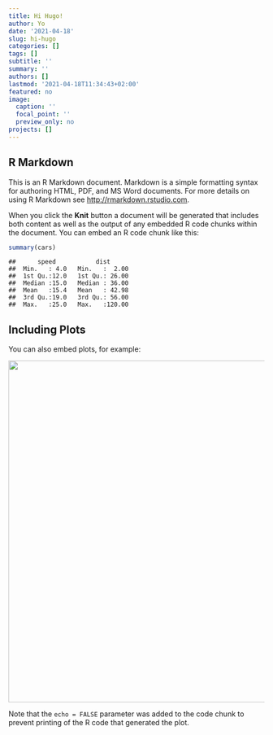 ```yaml
---
title: Hi Hugo!
author: Yo
date: '2021-04-18'
slug: hi-hugo
categories: []
tags: []
subtitle: ''
summary: ''
authors: []
lastmod: '2021-04-18T11:34:43+02:00'
featured: no
image:
  caption: ''
  focal_point: ''
  preview_only: no
projects: []
---
```




## R Markdown

This is an R Markdown document. Markdown is a simple formatting syntax for authoring HTML, PDF, and MS Word documents. For more details on using R Markdown see <http://rmarkdown.rstudio.com>.

When you click the **Knit** button a document will be generated that includes both content as well as the output of any embedded R code chunks within the document. You can embed an R code chunk like this:


```r
summary(cars)
```

```
##      speed           dist       
##  Min.   : 4.0   Min.   :  2.00  
##  1st Qu.:12.0   1st Qu.: 26.00  
##  Median :15.0   Median : 36.00  
##  Mean   :15.4   Mean   : 42.98  
##  3rd Qu.:19.0   3rd Qu.: 56.00  
##  Max.   :25.0   Max.   :120.00
```

## Including Plots

You can also embed plots, for example:

<img src="{{< blogdown/postref >}}index.en_files/figure-html/pressure-1.png" width="672" />

Note that the `echo = FALSE` parameter was added to the code chunk to prevent printing of the R code that generated the plot.
